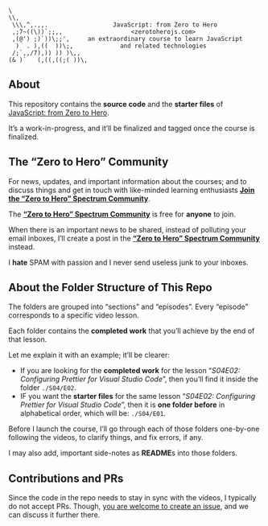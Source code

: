 ```text
\
\\,
 \\\,^,.,,.                  JavaScript: from Zero to Hero
 ,;7~((\))`;;,,                   <zerotoherojs.com>
 ,(@') ;)`))\;;',     an extraordinary course to learn JavaScript
  )  . ),((  ))\;,             and related technologies
 /;`,,/7),)) )) )\,,
(& )`   (,((,((;( ))\,
```

## About

This repository contains the **source code** and the **starter files** of 
[JavaScript: from Zero to Hero](https://zerotoherojs.com).

It’s a work-in-progress, and it’ll be finalized and tagged once the course is
finalized.

## The “Zero to Hero” Community

For news, updates, and important information about the courses;
and to discuss things and get in touch with like-minded learning enthusiasts
[**Join the “Zero to Hero” Spectrum Community**][community].

The [**“Zero to Hero” Spectrum Community**][community]
is free for **anyone** to join.

When there is an important news to be shared, instead of polluting your email
inboxes, I’ll create a post in the [**“Zero to Hero” Spectrum Community**][community]
instead.

I **hate** SPAM with passion and I never send useless junk to your inboxes. 

## About the Folder Structure of This Repo

The folders are grouped into “sections” and “episodes”. Every “episode” corresponds
to a specific video lesson.

Each folder contains the **completed work** that you’ll achieve by the end of that
lesson.

Let me explain it with an example; it’ll be clearer:

* If you are looking for the **completed work** for the lesson “*S04E02: Configuring Prettier 
  for Visual Studio Code*”, then you’ll find it inside the folder `./S04/E02`.
* IF you want the **starter files** for the same lesson “*S04E02: Configuring Prettier for 
  Visual Studio Code*”, then it is **one folder before** in alphabetical order,
  which will be: `./S04/E01`. 

Before I launch the course, I’ll go through each of those folders one-by-one
following the videos, to clarify things, and fix errors, if any.

I may also add, important side-notes as **README**s into those folders.  

## Contributions and PRs

Since the code in the repo needs to stay in sync with the videos, I typically do
not accept PRs. Though, [you are welcome to create an issue][issue], and we
can discuss it further there. 

[issue]: https://github.com/v0lkan/javascript-from-zero-to-hero/issues/new "File a New Issue"
[community]: https://spectrum.chat/z2h?tab=posts "JavaScript: from Zero to Hero Spectrum Community"
